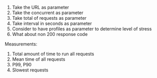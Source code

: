 1. Take the URL as parameter
2. Take the concurrent as parameter
3. Take total of requests as parameter
4. Take interval in seconds as parameter
5. Consider to have profiles as parameter to determine level of stress
6. What about non 200 response code

Measurements:

1. Total amount of time to run all requests
2. Mean time of all requests
3. P99, P90
4. Slowest requests
